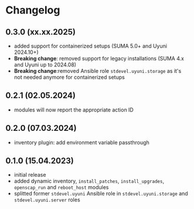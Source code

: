 # Changelog

## 0.3.0 (xx.xx.2025)

- added support for containerized setups (SUMA 5.0+ and Uyuni 2024.10+)
- **Breaking change**: removed support for legacy installations (SUMA 4.x and Uyuni up to 2024.08)
- **Breaking change**:removed Ansible role `stdevel.uyuni.storage` as it's not needed anymore for containerized setups

## 0.2.1 (02.05.2024)

- modules will now report the appropriate action ID

## 0.2.0 (07.03.2024)

- inventory plugin: add environment variable passthrough

## 0.1.0 (15.04.2023)

- initial release
- added dynamic inventory, `install_patches`, `install_upgrades`, `openscap_run` and `reboot_host` modules
- splitted former `stdevel.uyuni` Ansible role in `stdevel.uyuni.storage` and `stdevel.uyuni.server` roles

